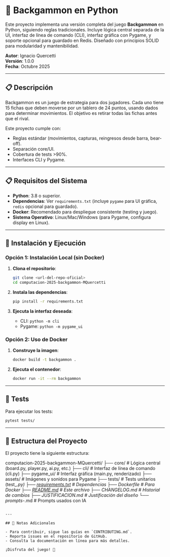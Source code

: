 <!-- filepath: /home/ignacio-quercetti/Escritorio/Tp2 computacion/computacion-2025-backgammon-MQuercetti/README.md -->
# 🎲 Backgammon en Python  

Este proyecto implementa una versión completa del juego **Backgammon** en Python, siguiendo reglas tradicionales. Incluye lógica central separada de la UI, interfaz de línea de comando (CLI), interfaz gráfica con Pygame, y soporte opcional para guardado en Redis. Diseñado con principios SOLID para modularidad y mantenibilidad.  

**Autor**: Ignacio Quercetti  
**Versión**: 1.0.0  
**Fecha**: Octubre 2025  

---

## 📋 Descripción  

Backgammon es un juego de estrategia para dos jugadores. Cada uno tiene 15 fichas que deben moverse por un tablero de 24 puntos, usando dados para determinar movimientos. El objetivo es retirar todas las fichas antes que el rival.  

Este proyecto cumple con:  

- Reglas estándar (movimientos, capturas, reingresos desde barra, bear-off).  
- Separación core/UI.  
- Cobertura de tests >90%.  
- Interfaces CLI y Pygame.  

---

## 📋 Requisitos del Sistema  

- **Python**: 3.8 o superior.  
- **Dependencias**: Ver `requirements.txt` (incluye `pygame` para UI gráfica, `redis` opcional para guardado).  
- **Docker**: Recomendado para despliegue consistente (testing y juego).  
- **Sistema Operativo**: Linux/Mac/Windows (para Pygame, configura display en Linux).  

---

## 🚀 Instalación y Ejecución  

### Opción 1: Instalación Local (sin Docker)  

1. **Clona el repositorio**:  

   ```bash
   git clone <url-del-repo-oficial>
   cd computacion-2025-backgammon-MQuercetti
   ```

2. **Instala las dependencias**:  

   ```bash
   pip install -r requirements.txt
   ```

3. **Ejecuta la interfaz deseada**:  

   - CLI: `python -m cli`
   - Pygame: `python -m pygame_ui`

### Opción 2: Uso de Docker  

1. **Construye la imagen**:  

   ```bash
   docker build -t backgammon .
   ```

2. **Ejecuta el contenedor**:  

   ```bash
   docker run -it --rm backgammon
   ```

---

## 🧪 Tests  

Para ejecutar los tests:  

```bash
pytest tests/
```

---

## 📂 Estructura del Proyecto  

El proyecto tiene la siguiente estructura:  

computacion-2025-backgammon-MQuercetti/
├── core/              # Lógica central (board.py, player.py, ai.py, etc.)
├── cli/               # Interfaz de línea de comando (cli.py)
├── pygame_ui/         # Interfaz gráfica (main.py, renderizado)
├── assets/            # Imágenes y sonidos para Pygame
├── tests/             # Tests unitarios (test_*.py)
├── [requirements.txt](http://_vscodecontentref_/1)   # Dependencias
├── Dockerfile         # Para Docker
├── [README.md](http://_vscodecontentref_/2)          # Este archivo
├── CHANGELOG.md       # Historial de cambios
├── JUSTIFICACION.md   # Justificación del diseño
└── prompts-*.md       # Prompts usados con IA
```

---

## 📜 Notas Adicionales  

- Para contribuir, sigue las guías en `CONTRIBUTING.md`.  
- Reporta issues en el repositorio de GitHub.  
- Consulta la documentación en línea para más detalles.  

¡Disfruta del juego! 🎉
